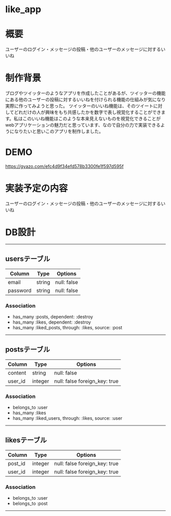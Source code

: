 # like_app
# 概要
ユーザーのログイン・メッセージの投稿・他のユーザーのメッセージに対するいいね
# 制作背景
ブログやツイッターのようなアプリを作成したことがあるが、ツイッターの機能にある他のユーザーの投稿に対するいいねを付けられる機能の仕組みが気になり実際に作ってみようと思った。
ツイッターのいいね機能は、そのツイートに対してどれだけの人が興味をもち共感したかを数字で表し視覚化することができます。私はこのいいね機能はこのような本来見えないものを視覚化できることがwebアプリケーションの魅力だと思っています、なので自分の力で実装できるようになりたいと思いこのアプリを制作しました。
# DEMO
https://gyazo.com/efc4d9f34efd578b3300fe1f597d595f
# 実装予定の内容
ユーザーのログイン・メッセージの投稿・他のユーザーのメッセージに対するいいね
# DB設計

------------------------------------
## usersテーブル

|Column|Type|Options|
|------|----|-------|
|email|string|null: false|
|password|string|null: false|

### Association

- has_many :posts, dependent: :destroy
- has_many :likes, dependent: :destroy
- has_many :liked_posts, through: :likes, source: :post

------------------------------------
## postsテーブル

|Column|Type|Options|
|------|----|-------|
|content|string|null: false|
|user_id|integer|null: false foreign_key: true|

### Association

- belongs_to :user
- has_many :likes
- has_many :liked_users, through: :likes, source: :user

------------------------------------
## likesテーブル

|Column|Type|Options|
|------|----|-------|
|post_id|integer|null: false foreign_key: true|
|user_id|integer|null: false foreign_key: true|

### Association

- belongs_to :user
- belongs_to :post

------------------------------------